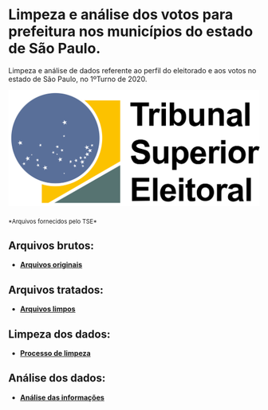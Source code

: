# Limpeza e análise dos votos para prefeitura nos municípios do estado de São Paulo. 
Limpeza e análise de dados referente ao perfil do eleitorado e aos votos no estado de São Paulo, no 1ºTurno de 2020.

<p align="center">
  <img src="tse-logo.png" >
</p>
<sub>*Arquivos fornecidos pelo TSE*</sub>

## Arquivos brutos:

* [**Arquivos originais**](https://github.com/Toucci/Limpeza_Analise_Votos_SP_TSE/tree/main/arquivos_brutos)

## Arquivos tratados:

* [**Arquivos limpos**](https://github.com/Toucci/Limpeza_Analise_Votos_SP_TSE/tree/main/arquivos_tratados)


## Limpeza dos dados:

* [**Processo de limpeza**](https://github.com/Toucci/Limpeza_Analise_Votos_SP_TSE/tree/main/limpeza_dos_dados)

## Análise dos dados:

* [**Análise das informações**](https://github.com/Toucci/Limpeza_Analise_Votos_SP_TSE/blob/main/analise_dos_dados/an-lise-dos-votos-e-perfis-dos-eleitores-sp.ipynb)
